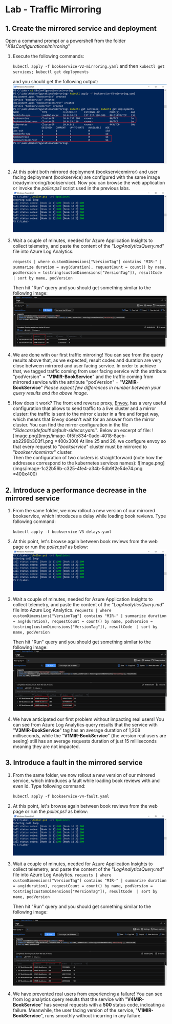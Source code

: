 # Lab - Traffic Mirroring

## 1. Create the mirrored service and deployment

Open a command prompt or a powershell from the folder "_K8sConfigurations/mirroring_"

1. Execute the following commands:

    `kubectl apply -f bookservice-V2-mirroring.yaml` 
    and then
    `kubectl get services; kubectl get deployments` 
    
    and you should get the following output:
   ![image.png](imgs/image-a8e9d79a-18bd-44ac-9cb0-f0ac028221a6.png)

2. At this point both mirrored deployment (bookservicemirror) and user facing deployment (bookservice) are configured with the same image (readymirroring/bookservice). Now you can browse the web application or invoke the _poller.ps1_ script used in the previous labs.
   ![image.png](imgs/image-acc4a3b4-a429-4243-b5e0-3cb1c07850f8.png)

3. Wait a couple of minutes, needed for Azure Application Insights to collect telemetry, and paste the content of the "_LogAnalyticsQuery.md_" file into Azure Log Analytics. 

   `requests
| where customDimensions["VersionTag"] contains "MIR-"
| summarize duration = avg(duration), requestCount = count() by name, podVersion = tostring(customDimensions["VersionTag"]), resultCode 
| sort by name, podVersion` 

   Then hit "Run" query and you should get something similar to the following image:
   ![image.png](imgs/image-d02fbdc2-5510-4204-9809-706954155ed9.png)

4. We are done with our first traffic mirroring! You can see from the query results above that, as we expected, result codes and duration are very close between mirrored and user facing service. 
In order to achieve that, we tagged traffic coming from user facing service with the attribute "podVersion" = "**V1MIR-BookService**" and the traffic coming from mirrored service with the attribute "podVersion" = "**V2MIR-BookService**"
_Please expect few differences in number between your query results and the above image_.

 5. How does it work?
The front end reverse proxy, [Envoy](https://www.envoyproxy.io/), has a very useful configuration that allows to send traffic to a live cluster and a mirror cluster: the traffic is sent to the mirror cluster in a fire and forget way, which means that Envoy doesn't wait for an answer from the mirror cluster. 
You can find the mirror configuration in the file "_Sidecars\default\default-sidecar.yaml_".  Below an excerpt of file:
   ![image.png](imgs/image-0f5fe834-0adc-4018-8aeb-ab2296b303f1.png =400x300) 
At line 25 and 26, we configure envoy so that every request to "_bookservice_" cluster must be mirrored to "_bookservicemirror_" cluster.  
Then the configuration of two clusters is straightforward (note how the addresses correspond to the kubernetes services names):
   ![image.png](imgs/image-1c22b56b-c325-4fe4-a34b-5db9f2e54e74.png  =400x400)

## 2. Introduce a performance decrease in the mirrored service

1. From the same folder, we now rollout a new version of our mirrored bookservice, which introduces a delay while loading book reviews. Type following command:

     `kubectl apply -f bookservice-V3-delays.yaml` 

2. At this point, let's browse again between book reviews from the web page or run the _poller.ps1_ as below:
    ![image.png](imgs/image-acc4a3b4-a429-4243-b5e0-3cb1c07850f8.png) 

3. Wait a couple of minutes, needed for Azure Application Insights to collect telemetry, and paste the content of the "_LogAnalyticsQuery.md_" file into Azure Log Analytics. 
  `requests
| where customDimensions["VersionTag"] contains "MIR-"
| summarize duration = avg(duration), requestCount = count() by name, podVersion = tostring(customDimensions["VersionTag"]), resultCode 
| sort by name, podVersion` 

   Then hit "Run" query and you should get something similar to the following image:
   ![image.png](imgs/image-b8616c82-b892-44a2-86ba-9df3e048b002.png)

4. We have anticipated our first problem without impacting real users! You can see from Azure Log Analytics query results that the service with "**V3MIR-BookService**" tag has an average duration of 1,208 milliseconds, while the "**V1MIR-BookService**" (the version real users are seeing) still has an average requests duration of just 15 milliseconds meaning they are not impacted.



## 3. Introduce a fault in the mirrored service

1. From the same folder, we now rollout a new version of our mirrored service, which introduces a fault while loading book reviews with and even Id. Type following command:

     `kubectl apply -f bookservice-V4-fault.yaml` 

2. At this point, let's browse again between book reviews from the web page or run the _poller.ps1_ as below:
    ![image.png](imgs/image-acc4a3b4-a429-4243-b5e0-3cb1c07850f8.png) 

3. Wait a couple of minutes, needed for Azure Application Insights to collect telemetry, and paste the content of the "_LogAnalyticsQuery.md_" file into Azure Log Analytics. 
  `requests
| where customDimensions["VersionTag"] contains "MIR-"
| summarize duration = avg(duration), requestCount = count() by name, podVersion = tostring(customDimensions["VersionTag"]), resultCode 
| sort by name, podVersion` 

   Then hit "Run" query and you should get something similar to the following image:

    ![image.png](imgs/image-abf28799-a7e3-4031-b31d-fe60ef532bb8.png)

4. We have prevented real users from experiencing a failure! You can see from log analytics query results that the service with "**V4MIR-BookService**" has several requests with a **500** status code, indicating a failure. Meanwhile, the user facing version of the service, "**V1MIR-BookService**", runs smoothly without incurring in any failure.
    



